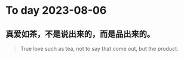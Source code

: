 
# To day 2023-08-06


## 真爱如茶，不是说出来的，而是品出来的。
> True love such as tea, not to say that come out, but the product.

    
